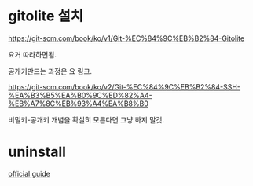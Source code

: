 # gitolite 설치

https://git-scm.com/book/ko/v1/Git-%EC%84%9C%EB%B2%84-Gitolite

요거 따라하면됨.

공개키만드는 과정은 요 링크.

https://git-scm.com/book/ko/v2/Git-%EC%84%9C%EB%B2%84-SSH-%EA%B3%B5%EA%B0%9C%ED%82%A4-%EB%A7%8C%EB%93%A4%EA%B8%B0


비밀키-공개키 개념을 확실히 모른다면 그냥 하지 말것.


# uninstall

[official guide](http://gitolite.googlecode.com/git-history/f023591183365980d11c1ba352461bea9863746f/doc/uninstall.html)
